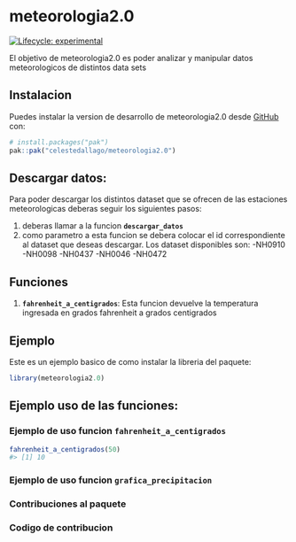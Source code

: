 
<!-- README.md is generated from README.Rmd. Please edit that file -->

# meteorologia2.0

<!-- badges: start -->

[![Lifecycle:
experimental](https://img.shields.io/badge/lifecycle-experimental-orange.svg)](https://lifecycle.r-lib.org/articles/stages.html#experimental)
<!-- badges: end -->

El objetivo de meteorologia2.0 es poder analizar y manipular datos
meteorologicos de distintos data sets

## Instalacion

Puedes instalar la version de desarrollo de meteorologia2.0 desde
[GitHub](https://github.com/) con:

``` r
# install.packages("pak")
pak::pak("celestedallago/meteorologia2.0")
```

## Descargar datos:

Para poder descargar los distintos dataset que se ofrecen de las
estaciones meteorologicas deberas seguir los siguientes pasos:

1)  deberas llamar a la funcion **`descargar_datos`**
2)  como parametro a esta funcion se debera colocar el id
    correspondiente al dataset que deseas descargar. Los dataset
    disponibles son: -NH0910 -NH0098 -NH0437 -NH0046 -NH0472

## Funciones

1)  **`fahrenheit_a_centigrados`**: Esta funcion devuelve la temperatura
    ingresada en grados fahrenheit a grados centigrados

## Ejemplo

Este es un ejemplo basico de como instalar la libreria del paquete:

``` r
library(meteorologia2.0)
```

## Ejemplo uso de las funciones:

### Ejemplo de uso funcion `fahrenheit_a_centigrados`

``` r
fahrenheit_a_centigrados(50)
#> [1] 10
```

### Ejemplo de uso funcion `grafica_precipitacion`

### Contribuciones al paquete

### Codigo de contribucion
